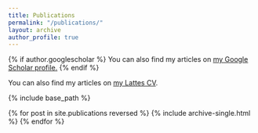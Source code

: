```yaml
---
title: Publications
permalink: "/publications/"
layout: archive
author_profile: true
---
```


{% if author.googlescholar %}
  You can also find my articles on <u><a href="{{author.googlescholar}}">my Google Scholar profile</a>.</u>
{% endif %}

You can also find my articles on <a href="http://lattes.cnpq.br/0442142220296336">my Lattes CV</a>.

{% include base_path %}

{% for post in site.publications reversed %}
  {% include archive-single.html %}
{% endfor %}
